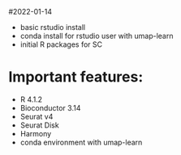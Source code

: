 #2022-01-14
- basic rstudio install
- conda install for rstudio user with umap-learn
- initial R packages for SC

# Important features:
- R 4.1.2
- Bioconductor 3.14
- Seurat v4
- Seurat Disk
- Harmony
- conda environment with umap-learn
